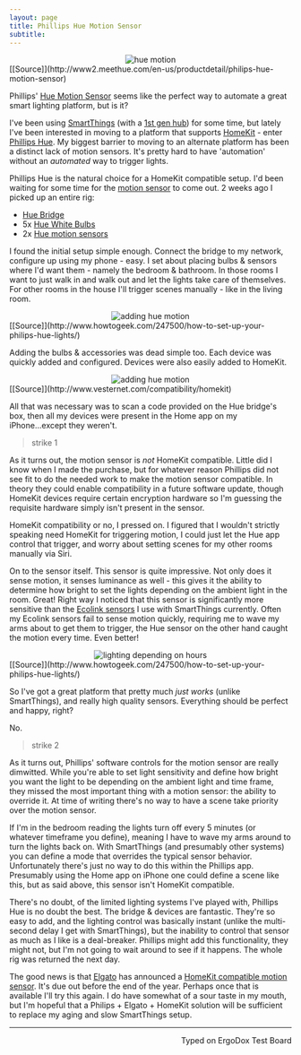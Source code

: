 ```yaml
---
layout: page
title: Phillips Hue Motion Sensor
subtitle:
---
```


<center> <img src="http://imgur.com/aaRVL55.jpg" alt="hue motion"> </center>
[[Source]](http://www2.meethue.com/en-us/productdetail/philips-hue-motion-sensor)

Phillips' [Hue Motion Sensor](http://www2.meethue.com/en-us/productdetail/philips-hue-motion-sensor) seems like the perfect way to automate a great smart lighting platform, but is it?

I've been using [SmartThings](https://www.smartthings.com/) (with a [1st gen hub](https://www.amazon.com/Samsung-SmartThings-STH-ETH-001-Hub-Generation/dp/B00FWYESVQ/ref=zg_bs_6478740011_18)) for some time, but lately I've been interested in moving to a platform that supports [HomeKit](http://www.apple.com/ios/home/) - enter [Phillips Hue](http://www2.meethue.com/en-us/). My biggest barrier to moving to an alternate platform has been a distinct lack of motion sensors. It's pretty hard to have 'automation' without an _automated_ way to trigger lights.

Phillips Hue is the natural choice for a HomeKit compatible setup. I'd been waiting for some time for the [motion sensor](http://www2.meethue.com/en-us/productdetail/philips-hue-motion-sensor) to come out. 2 weeks ago I picked up an entire rig:

+ [Hue Bridge](http://www2.meethue.com/en-us/productdetail/philips-hue-bridge)
+ 5x [Hue White Bulbs](http://www2.meethue.com/en-us/productdetail/philips-hue-white-extension-bulb-a19)
+ 2x [Hue motion sensors](http://www2.meethue.com/en-us/productdetail/philips-hue-motion-sensor)

I found the initial setup simple enough. Connect the bridge to my network, configure up using my phone - easy. I set about placing bulbs & sensors where I'd want them - namely the bedroom & bathroom. In those rooms I want to just walk in and walk out and let the lights take care of themselves. For other rooms in the house I'll trigger scenes manually - like in the living room.

<center> <img src="http://imgur.com/3qqmx6a.jpg" alt="adding hue motion"> </center>
[[Source]](http://www.howtogeek.com/247500/how-to-set-up-your-philips-hue-lights/)

Adding the bulbs & accessories was dead simple too. Each device was quickly added and configured. Devices were also easily added to HomeKit.

<center> <img src="http://imgur.com/OlMDiUG.jpg" alt="adding hue motion"> </center>
[[Source]](http://www.vesternet.com/compatibility/homekit)

All that was necessary was to scan a code provided on the Hue bridge's box, then all my devices were present in the Home app on my iPhone...except they weren't.

> strike 1

As it turns out, the motion sensor is _not_ HomeKit compatible. Little did I know when I made the purchase, but for whatever reason Phillips did not see fit to do the needed work to make the motion sensor compatible. In theory they could enable compatibility in a future software update, though HomeKit devices require certain encryption hardware so I'm guessing the requisite hardware simply isn't present in the sensor.

HomeKit compatibility or no, I pressed on. I figured that I wouldn't strictly speaking need HomeKit for triggering motion, I could just let the Hue app control that trigger, and worry about setting scenes for my other rooms manually via Siri.

On to the sensor itself. This sensor is quite impressive. Not only does it sense motion, it senses luminance as well - this gives it the ability to determine how bright to set the lights depending on the ambient light in the room. Great! Right way I noticed that this sensor is significantly more sensitive than the [Ecolink sensors](https://www.amazon.com/gp/product/B00FB1TBKS/ref=oh_aui_search_detailpage?ie=UTF8&psc=1) I use with SmartThings currently. Often my Ecolink sensors fail to sense motion quickly, requiring me to wave my arms about to get them to trigger, the Hue sensor on the other hand caught the motion every time. Even better!

<center> <img src="http://imgur.com/Mq2NhNd.jpg" alt="lighting depending on hours"> </center>
[[Source]](http://www.howtogeek.com/247500/how-to-set-up-your-philips-hue-lights/)

So I've got a great platform that pretty much _just works_ (unlike SmartThings), and really high quality sensors. Everything should be perfect and happy, right?

No.

> strike 2

As it turns out, Phillips' software controls for the motion sensor are really dimwitted. While you're able to set light sensitivity and define how bright you want the light to be depending on the ambient light and time frame, they missed the most important thing with a motion sensor: the ability to override it. At time of writing there's no way to have a scene take priority over the motion sensor.

If I'm in the bedroom reading the lights turn off every 5 minutes (or whatever timeframe you define), meaning I have to wave my arms around to turn the lights back on. With SmartThings (and presumably other systems) you can define a mode that overrides the typical sensor behavior. Unfortunately there's just no way to do this within the Phillips app. Presumably using the Home app on iPhone one could define a scene like this, but as said above, this sensor isn't HomeKit compatible.

There's no doubt, of the limited lighting systems I've played with, Phillips Hue is no doubt the best. The bridge & devices are fantastic. They're so easy to add, and the lighting control was basically instant (unlike the multi-second delay I get with SmartThings), but the inability to control that sensor as much as I like is a deal-breaker. Phillips might add this functionality, they might not, but I'm not going to wait around to see if it happens. The whole rig was returned the next day.

The good news is that [Elgato](https://www.elgato.com/en/eve) has announced a [HomeKit compatible motion sensor](https://www.elgato.com/en/eve/eve-motion). It's due out before the end of the year. Perhaps once that is available I'll try this again. I do have somewhat of a sour taste in my mouth, but I'm hopeful that a Philips + Elgato + HomeKit solution will be sufficient to replace my aging and slow SmartThings setup.

---
<p align="right">Typed on ErgoDox Test Board</p>
